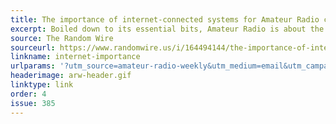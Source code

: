 ```yaml
---
title: The importance of internet-connected systems for Amateur Radio community and connections
excerpt: Boiled down to its essential bits, Amateur Radio is about the technology of communication.
source: The Random Wire
sourceurl: https://www.randomwire.us/i/164494144/the-importance-of-internet-connected-systems-for-amateur-radio-community-and-connections
linkname: internet-importance
urlparams: '?utm_source=amateur-radio-weekly&utm_medium=email&utm_campaign=newsletter'
headerimage: arw-header.gif
linktype: link
order: 4
issue: 385
---
```

